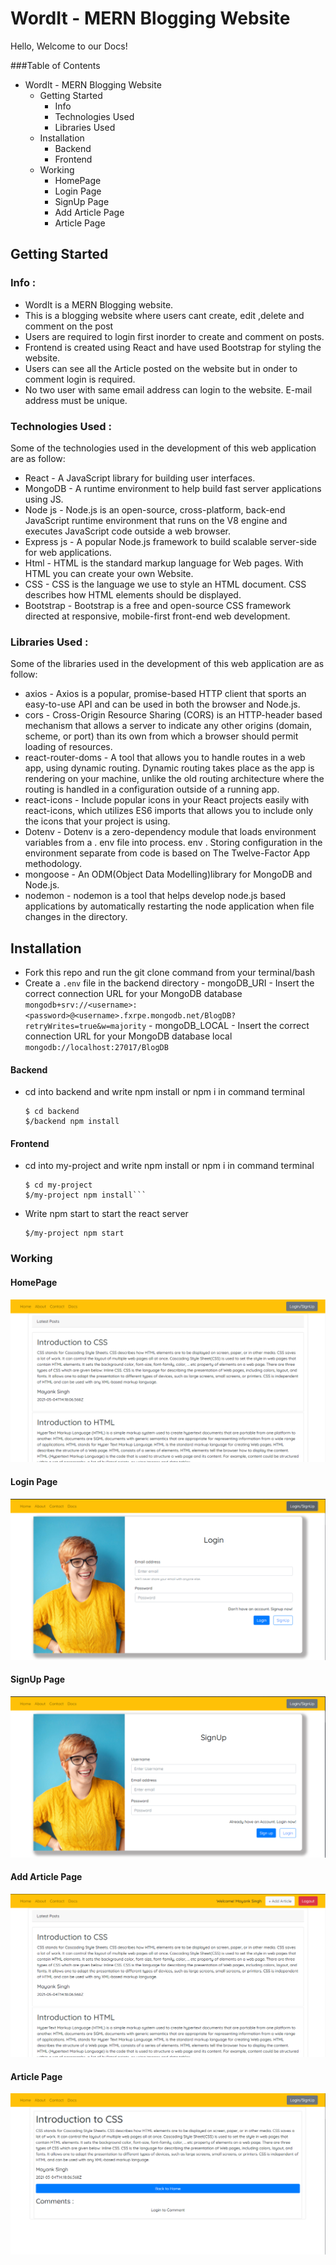 # WordIt - MERN Blogging Website

Hello, Welcome to our Docs!

###Table of Contents

- WordIt - MERN Blogging Website
  - Getting Started
    - Info
    - Technologies Used
    - Libraries Used
  - Installation
    - Backend
    - Frontend
  - Working
    - HomePage
    - Login Page
    - SignUp Page
    - Add Article Page
    - Article Page

## Getting Started

### Info :

- WordIt is a MERN Blogging website.
- This is a blogging website where users cant create, edit ,delete and comment on the post
- Users are required to login first inorder to create and comment on posts.
- Frontend is created using React and have used Bootstrap for styling the website.
- Users can see all the Article posted on the website but in onder to comment login is required.
- No two user with same email address can login to the website. E-mail address must be unique.

### Technologies Used :

Some of the technologies used in the development of this web application are as follow:

- React - A JavaScript library for building user interfaces.
- MongoDB - A runtime environment to help build fast server applications using JS.
- Node js - Node.js is an open-source, cross-platform, back-end JavaScript runtime environment that runs on the V8 engine and executes JavaScript code outside a web browser.
- Express js - A popular Node.js framework to build scalable server-side for web applications.
- Html - HTML is the standard markup language for Web pages. With HTML you can create your own Website.
- CSS - CSS is the language we use to style an HTML document. CSS describes how HTML elements should be displayed.
- Bootstrap - Bootstrap is a free and open-source CSS framework directed at responsive, mobile-first front-end web development.

### Libraries Used :

Some of the libraries used in the development of this web application are as follow:

- axios - Axios is a popular, promise-based HTTP client that sports an easy-to-use API and can be used in both the browser and Node.js.
- cors - Cross-Origin Resource Sharing (CORS) is an HTTP-header based mechanism that allows a server to indicate any other origins (domain, scheme, or port) than its own from which a browser should permit loading of resources.
- react-router-doms - A tool that allows you to handle routes in a web app, using dynamic routing. Dynamic routing takes place as the app is rendering on your machine, unlike the old routing architecture where the routing is handled in a configuration outside of a running app.
- react-icons - Include popular icons in your React projects easily with react-icons, which utilizes ES6 imports that allows you to include only the icons that your project is using.
- Dotenv - Dotenv is a zero-dependency module that loads environment variables from a . env file into process. env . Storing configuration in the environment separate from code is based on The Twelve-Factor App methodology.
- mongoose - An ODM(Object Data Modelling)library for MongoDB and Node.js.
- nodemon - nodemon is a tool that helps develop node.js based applications by automatically restarting the node application when file changes in the directory.

## Installation

- Fork this repo and run the git clone command from your terminal/bash
- Create a `.env` file in the backend directory - mongoDB_URI - Insert the correct connection URL for your MongoDB database
  `mongodb+srv://<username>:<password>@<username>.fxrpe.mongodb.net/BlogDB?retryWrites=true&w=majority` - mongoDB_LOCAL - Insert the correct connection URL for your MongoDB database local
  `mongodb://localhost:27017/BlogDB`

#### Backend

- cd into backend and write npm install or npm i in command terminal

  ```
  $ cd backend
  $/backend npm install
  ```

#### Frontend

- cd into my-project and write npm install or npm i in command terminal

  ````
  $ cd my-project
  $/my-project npm install```

  ````

- Write npm start to start the react server

  ```
  $/my-project npm start
  ```

### Working

#### HomePage

![](./my-project/src/assets/homepage.PNG)

#### Login Page

![](./my-project/src/assets/login2.PNG)

#### SignUp Page

![](./my-project/src/assets/signup.PNG)

#### Add Article Page

![](./my-project/src/assets/add.PNG)

#### Article Page

![](./my-project/src/assets/article.PNG)
